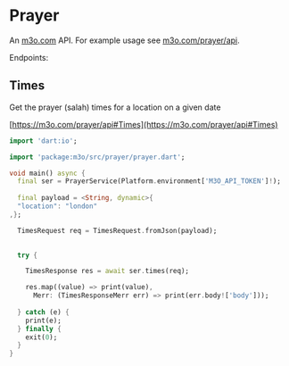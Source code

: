 # Prayer

An [m3o.com](https://m3o.com) API. For example usage see [m3o.com/prayer/api](https://m3o.com/prayer/api).

Endpoints:

## Times

Get the prayer (salah) times for a location on a given date


[https://m3o.com/prayer/api#Times](https://m3o.com/prayer/api#Times)

```dart
import 'dart:io';

import 'package:m3o/src/prayer/prayer.dart';

void main() async {
  final ser = PrayerService(Platform.environment['M3O_API_TOKEN']!);
 
  final payload = <String, dynamic>{
  "location": "london"
,};

  TimesRequest req = TimesRequest.fromJson(payload);

  
  try {

	TimesResponse res = await ser.times(req);

    res.map((value) => print(value),
	  Merr: (TimesResponseMerr err) => print(err.body!['body']));	
  
  } catch (e) {
    print(e);
  } finally {
    exit(0);
  }
}
```
